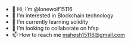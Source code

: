 - 👋 Hi, I’m @lonewolf15116
- 👀 I’m interested in Blockchain technology 
- 🌱 I’m currently learning solidity
- 💞️ I’m looking to collaborate on hfsp
- 📫 How to reach me mahesh15116@gmail.com

<!---
lonewolf15116/lonewolf15116 is a ✨ special ✨ repository because its `README.md` (this file) appears on your GitHub profile.
You can click the Preview link to take a look at your changes.
--->
